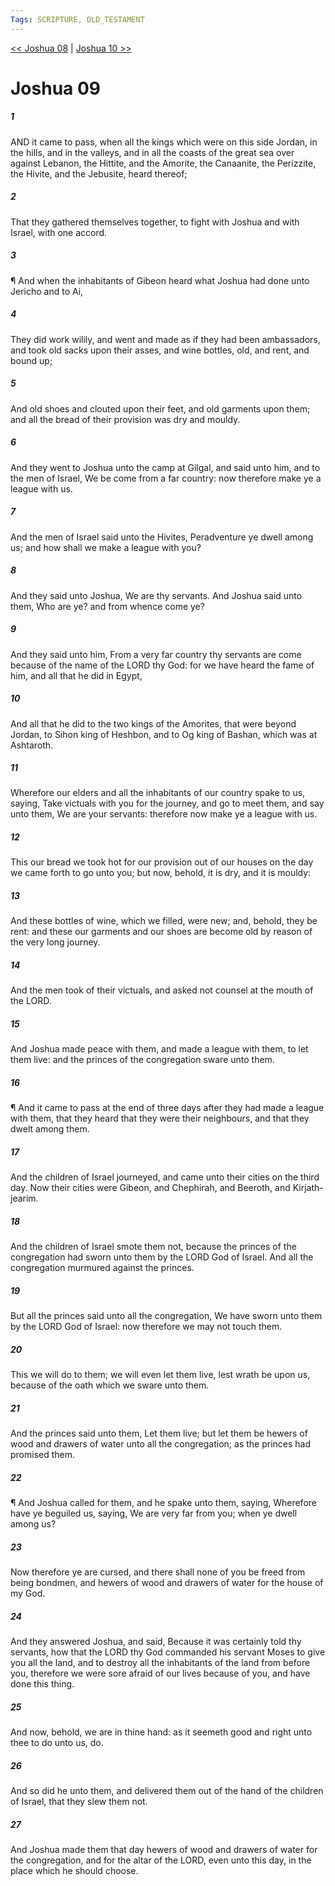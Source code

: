 ```yaml
---
Tags: SCRIPTURE, OLD_TESTAMENT
---
```


[<< Joshua 08](OLD_TESTAMENT/06_Joshua/Joshua_08.md) | [Joshua 10 >>](OLD_TESTAMENT/06_Joshua/Joshua_10.md)

# Joshua 09

##### 1
 AND it came to pass, when all the kings which were on this side Jordan, in the hills, and in the valleys, and in all the coasts of the great sea over against Lebanon, the Hittite, and the Amorite, the Canaanite, the Perizzite, the Hivite, and the Jebusite, heard thereof;
##### 2
 That they gathered themselves together, to fight with Joshua and with Israel, with one accord.
##### 3
 ¶ And when the inhabitants of Gibeon heard what Joshua had done unto Jericho and to Ai,
##### 4
 They did work wilily, and went and made as if they had been ambassadors, and took old sacks upon their asses, and wine bottles, old, and rent, and bound up;
##### 5
 And old shoes and clouted upon their feet, and old garments upon them; and all the bread of their provision was dry and mouldy.
##### 6
 And they went to Joshua unto the camp at Gilgal, and said unto him, and to the men of Israel, We be come from a far country: now therefore make ye a league with us.
##### 7
 And the men of Israel said unto the Hivites, Peradventure ye dwell among us; and how shall we make a league with you?
##### 8
 And they said unto Joshua, We are thy servants.  And Joshua said unto them, Who are ye?  and from whence come ye?
##### 9
 And they said unto him, From a very far country thy servants are come because of the name of the LORD thy God: for we have heard the fame of him, and all that he did in Egypt,
##### 10
 And all that he did to the two kings of the Amorites, that were beyond Jordan, to Sihon king of Heshbon, and to Og king of Bashan, which was at Ashtaroth.
##### 11
 Wherefore our elders and all the inhabitants of our country spake to us, saying, Take victuals with you for the journey, and go to meet them, and say unto them, We are your servants: therefore now make ye a league with us.
##### 12
 This our bread we took hot for our provision out of our houses on the day we came forth to go unto you; but now, behold, it is dry, and it is mouldy:
##### 13
 And these bottles of wine, which we filled, were new; and, behold, they be rent: and these our garments and our shoes are become old by reason of the very long journey.
##### 14
 And the men took of their victuals, and asked not counsel at the mouth of the LORD.
##### 15
 And Joshua made peace with them, and made a league with them, to let them live: and the princes of the congregation sware unto them.
##### 16
 ¶ And it came to pass at the end of three days after they had made a league with them, that they heard that they were their neighbours, and that they dwelt among them.
##### 17
 And the children of Israel journeyed, and came unto their cities on the third day.  Now their cities were Gibeon, and Chephirah, and Beeroth, and Kirjath-jearim.
##### 18
 And the children of Israel smote them not, because the princes of the congregation had sworn unto them by the LORD God of Israel.  And all the congregation murmured against the princes.
##### 19
 But all the princes said unto all the congregation, We have sworn unto them by the LORD God of Israel: now therefore we may not touch them.
##### 20
 This we will do to them; we will even let them live, lest wrath be upon us, because of the oath which we sware unto them.
##### 21
 And the princes said unto them, Let them live; but let them be hewers of wood and drawers of water unto all the congregation; as the princes had promised them.
##### 22
 ¶ And Joshua called for them, and he spake unto them, saying, Wherefore have ye beguiled us, saying, We are very far from you; when ye dwell among us?
##### 23
 Now therefore ye are cursed, and there shall none of you be freed from being bondmen, and hewers of wood and drawers of water for the house of my God.
##### 24
 And they answered Joshua, and said, Because it was certainly told thy servants, how that the LORD thy God commanded his servant Moses to give you all the land, and to destroy all the inhabitants of the land from before you, therefore we were sore afraid of our lives because of you, and have done this thing.
##### 25
 And now, behold, we are in thine hand: as it seemeth good and right unto thee to do unto us, do.
##### 26
 And so did he unto them, and delivered them out of the hand of the children of Israel, that they slew them not.
##### 27
 And Joshua made them that day hewers of wood and drawers of water for the congregation, and for the altar of the LORD, even unto this day, in the place which he should choose.

